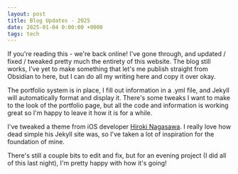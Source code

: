 ```yaml
---
layout: post
title: Blog Updates - 2025
date: 2025-01-04 0:00:00 +0000
tags: tech
---
```


If you're reading this - we're back online! I've gone through, and updated / fixed / tweaked pretty much the entirety of this website. The blog still works, I've yet to make something that let's me publish straight from Obsidian to here, but I can do all my writing here and copy it over okay. 

The portfolio system is in place, I fill out information in a .yml file, and Jekyll will automatically format and display it. There's some tweaks I want to make to the look of the portfolio page, but all the code and information is working great so I'm happy to leave it how it is for a while.

I've tweaked a theme from iOS developer [Hiroki Nagasawa](https://pixyzehn.com/). I really love how dead simple his Jekyll site was, so I've taken a lot of inspiration for the foundation of mine. 

There's still a couple bits to edit and fix, but for an evening project (I did all of this last night), I'm pretty happy with how it's going!